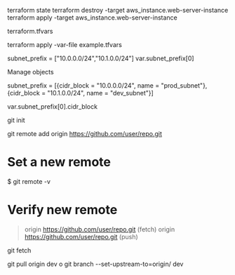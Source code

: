 terraform state 
terraform destroy -target aws_instance.web-server-instance
terraform apply -target aws_instance.web-server-instance

terraform.tfvars

terraform apply -var-file example.tfvars

subnet_prefix = ["10.0.0.0/24","10.1.0.0/24"]
var.subnet_prefix[0]

Manage objects

subnet_prefix = [{cidr_block = "10.0.0.0/24", name = "prod_subnet"}, {cidr_block = "10.1.0.0/24", name = "dev_subnet"}]

var.subnet_prefix[0].cidr_block

git init

git remote add origin https://github.com/user/repo.git
# Set a new remote

$ git remote -v
# Verify new remote
> origin  https://github.com/user/repo.git (fetch)
> origin  https://github.com/user/repo.git (push)

git fetch 

git pull origin dev
o
git branch --set-upstream-to=origin/<branch> dev

